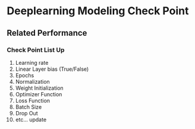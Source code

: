 # Deeplearning Modeling Check Point

## Related Performance 

### Check Point List Up

1. Learning rate
2. Linear Layer bias (True/False)
3. Epochs
4. Normalization
4. Weight Initialization
5. Optimizer Function
6. Loss Function
7. Batch Size
8. Drop Out
9. etc... update
